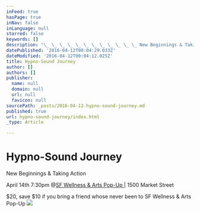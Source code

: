 ```yaml
---
inFeed: true
hasPage: true
inNav: false
inLanguage: null
starred: false
keywords: []
description: "\_ \_ \_ \_ \_ \_ \_ \_ \_ \_ \_ \_ New Beginnings & Taking Action"
datePublished: '2016-04-12T00:04:29.033Z'
dateModified: '2016-04-12T00:04:12.025Z'
title: Hypno-Sound Journey
author: []
authors: []
publisher:
  name: null
  domain: null
  url: null
  favicon: null
sourcePath: _posts/2016-04-12-hypno-sound-journey.md
published: true
url: hypno-sound-journey/index.html
_type: Article

---
```

# Hypno-Sound Journey

New Beginnings & Taking Action

April 14th 7:30pm @[SF Wellness & Arts Pop-Up ][0] | 1500 Market Street 

$20, save $10 if you bring a friend whose never been to SF Wellness & Arts Pop-Up ![](https://the-grid-user-content.s3-us-west-2.amazonaws.com/7f59727b-3215-438d-8f03-7be5fdb71a5b.jpg)

[0]: http://sfwellnessarts.com/classes/#classes
